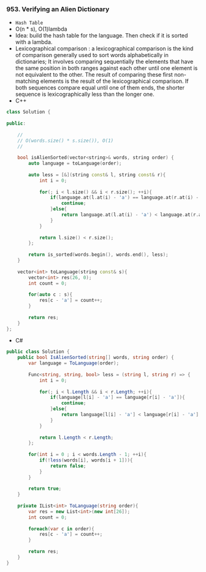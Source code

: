 ### 953. Verifying an Alien Dictionary
* `Hash Table`
* O(n * s), O(1)lambda
* Idea: build the hash table for the language. Then check if it is sorted with a lambda.
* Lexicographical comparison : a lexicographical comparison is the kind of comparison generally used to sort words alphabetically in dictionaries; It involves comparing sequentially the elements that have the same position in both ranges against each other until one element is not equivalent to the other. The result of comparing these first non-matching elements is the result of the lexicographical comparison. If both sequences compare equal until one of them ends, the shorter sequence is lexicographically less than the longer one.
* C++
```cpp
class Solution {
    
public:
    
    //
    // O(words.size() * s.size()), O(1)
    //
    
    bool isAlienSorted(vector<string>& words, string order) {
        auto language = toLanguage(order);
        
        auto less = [&](string const& l, string const& r){
            int i = 0;
            
            for(; i < l.size() && i < r.size(); ++i){
                if(language.at(l.at(i) - 'a') == language.at(r.at(i) - 'a')){
                    continue;
                }else{
                    return language.at(l.at(i) - 'a') < language.at(r.at(i) - 'a');
                }    
            }
            
            return l.size() < r.size(); 
        };
   
        return is_sorted(words.begin(), words.end(), less);
    }
    
    vector<int> toLanguage(string const& s){
        vector<int> res(26, 0);
        int count = 0;
        
        for(auto c : s){
            res[c - 'a'] = count++;
        }
        
        return res;
    }
};
```
* C#
```csharp
public class Solution {
    public bool IsAlienSorted(string[] words, string order) {
        var language = ToLanguage(order);
        
        Func<string, string, bool> less = (string l, string r) => {
            int i = 0;
            
            for(; i < l.Length && i < r.Length; ++i){
                if(language[l[i] - 'a'] == language[r[i] - 'a']){
                    continue;
                }else{
                    return language[l[i] - 'a'] < language[r[i] - 'a'];
                }    
            }
            
            return l.Length < r.Length;             
        };
        
        for(int i = 0 ; i < words.Length - 1; ++i){
            if(!less(words[i], words[i + 1])){
                return false;
            }
        }
        
        return true;
    }
    
    private IList<int> ToLanguage(string order){
        var res = new List<int>(new int[26]);
        int count = 0;
        
        foreach(var c in order){
            res[c - 'a'] = count++;
        }
        
        return res;
    }
}
```
